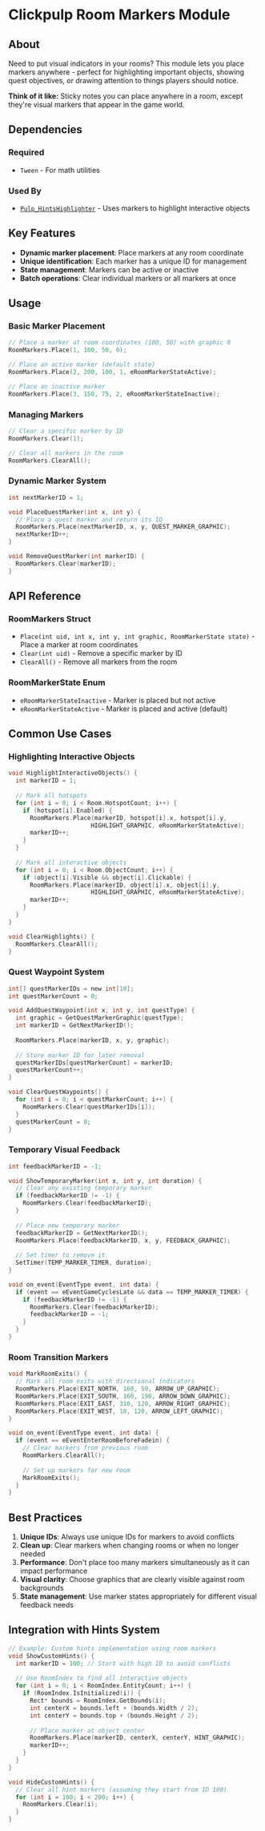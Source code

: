 # Clickpulp Room Markers Module

## About

Need to put visual indicators in your rooms? This module lets you place markers anywhere - perfect for highlighting important objects, showing quest objectives, or drawing attention to things players should notice.

**Think of it like:** Sticky notes you can place anywhere in a room, except they're visual markers that appear in the game world.

## Dependencies

### Required

* `Tween` - For math utilities

### Used By

* [`Pulp_HintsHighlighter`](hintshighlighter.md) - Uses markers to highlight interactive objects

## Key Features

* **Dynamic marker placement**: Place markers at any room coordinate
* **Unique identification**: Each marker has a unique ID for management
* **State management**: Markers can be active or inactive
* **Batch operations**: Clear individual markers or all markers at once

## Usage

### Basic Marker Placement

```c
// Place a marker at room coordinates (100, 50) with graphic 0
RoomMarkers.Place(1, 100, 50, 0);

// Place an active marker (default state)
RoomMarkers.Place(2, 200, 100, 1, eRoomMarkerStateActive);

// Place an inactive marker
RoomMarkers.Place(3, 150, 75, 2, eRoomMarkerStateInactive);
```

### Managing Markers

```c
// Clear a specific marker by ID
RoomMarkers.Clear(1);

// Clear all markers in the room
RoomMarkers.ClearAll();
```

### Dynamic Marker System

```c
int nextMarkerID = 1;

void PlaceQuestMarker(int x, int y) {
  // Place a quest marker and return its ID
  RoomMarkers.Place(nextMarkerID, x, y, QUEST_MARKER_GRAPHIC);
  nextMarkerID++;
}

void RemoveQuestMarker(int markerID) {
  RoomMarkers.Clear(markerID);
}
```

## API Reference

### RoomMarkers Struct

* `Place(int uid, int x, int y, int graphic, RoomMarkerState state)` - Place a marker at room coordinates
* `Clear(int uid)` - Remove a specific marker by ID
* `ClearAll()` - Remove all markers from the room

### RoomMarkerState Enum

* `eRoomMarkerStateInactive` - Marker is placed but not active
* `eRoomMarkerStateActive` - Marker is placed and active (default)

## Common Use Cases

### Highlighting Interactive Objects

```c
void HighlightInteractiveObjects() {
  int markerID = 1;
  
  // Mark all hotspots
  for (int i = 0; i < Room.HotspotCount; i++) {
    if (hotspot[i].Enabled) {
      RoomMarkers.Place(markerID, hotspot[i].x, hotspot[i].y, 
                       HIGHLIGHT_GRAPHIC, eRoomMarkerStateActive);
      markerID++;
    }
  }
  
  // Mark all interactive objects
  for (int i = 0; i < Room.ObjectCount; i++) {
    if (object[i].Visible && object[i].Clickable) {
      RoomMarkers.Place(markerID, object[i].x, object[i].y,
                       HIGHLIGHT_GRAPHIC, eRoomMarkerStateActive);
      markerID++;
    }
  }
}

void ClearHighlights() {
  RoomMarkers.ClearAll();
}
```

### Quest Waypoint System

```c
int[] questMarkerIDs = new int[10];
int questMarkerCount = 0;

void AddQuestWaypoint(int x, int y, int questType) {
  int graphic = GetQuestMarkerGraphic(questType);
  int markerID = GetNextMarkerID();
  
  RoomMarkers.Place(markerID, x, y, graphic);
  
  // Store marker ID for later removal
  questMarkerIDs[questMarkerCount] = markerID;
  questMarkerCount++;
}

void ClearQuestWaypoints() {
  for (int i = 0; i < questMarkerCount; i++) {
    RoomMarkers.Clear(questMarkerIDs[i]);
  }
  questMarkerCount = 0;
}
```

### Temporary Visual Feedback

```c
int feedbackMarkerID = -1;

void ShowTemporaryMarker(int x, int y, int duration) {
  // Clear any existing temporary marker
  if (feedbackMarkerID != -1) {
    RoomMarkers.Clear(feedbackMarkerID);
  }
  
  // Place new temporary marker
  feedbackMarkerID = GetNextMarkerID();
  RoomMarkers.Place(feedbackMarkerID, x, y, FEEDBACK_GRAPHIC);
  
  // Set timer to remove it
  SetTimer(TEMP_MARKER_TIMER, duration);
}

void on_event(EventType event, int data) {
  if (event == eEventGameCyclesLate && data == TEMP_MARKER_TIMER) {
    if (feedbackMarkerID != -1) {
      RoomMarkers.Clear(feedbackMarkerID);
      feedbackMarkerID = -1;
    }
  }
}
```

### Room Transition Markers

```c
void MarkRoomExits() {
  // Mark all room exits with directional indicators
  RoomMarkers.Place(EXIT_NORTH, 160, 50, ARROW_UP_GRAPHIC);
  RoomMarkers.Place(EXIT_SOUTH, 160, 190, ARROW_DOWN_GRAPHIC);
  RoomMarkers.Place(EXIT_EAST, 310, 120, ARROW_RIGHT_GRAPHIC);
  RoomMarkers.Place(EXIT_WEST, 10, 120, ARROW_LEFT_GRAPHIC);
}

void on_event(EventType event, int data) {
  if (event == eEventEnterRoomBeforeFadein) {
    // Clear markers from previous room
    RoomMarkers.ClearAll();
    
    // Set up markers for new room
    MarkRoomExits();
  }
}
```

## Best Practices

1. **Unique IDs**: Always use unique IDs for markers to avoid conflicts
2. **Clean up**: Clear markers when changing rooms or when no longer needed
3. **Performance**: Don't place too many markers simultaneously as it can impact performance
4. **Visual clarity**: Choose graphics that are clearly visible against room backgrounds
5. **State management**: Use marker states appropriately for different visual feedback needs

## Integration with Hints System

```c
// Example: Custom hints implementation using room markers
void ShowCustomHints() {
  int markerID = 100; // Start with high ID to avoid conflicts
  
  // Use RoomIndex to find all interactive objects
  for (int i = 0; i < RoomIndex.EntityCount; i++) {
    if (RoomIndex.IsInitialized(i)) {
      Rect* bounds = RoomIndex.GetBounds(i);
      int centerX = bounds.left + (bounds.Width / 2);
      int centerY = bounds.top + (bounds.Height / 2);
      
      // Place marker at object center
      RoomMarkers.Place(markerID, centerX, centerY, HINT_GRAPHIC);
      markerID++;
    }
  }
}

void HideCustomHints() {
  // Clear all hint markers (assuming they start from ID 100)
  for (int i = 100; i < 200; i++) {
    RoomMarkers.Clear(i);
  }
}
```
